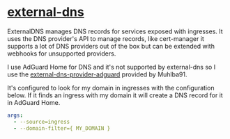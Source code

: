 # [external-dns](https://kubernetes-sigs.github.io/external-dns/v0.14.2/)

ExternalDNS manages DNS records for services exposed with ingresses. It uses the DNS provider's API to manage records, like cert-manager it supports a lot of DNS providers out of the box but can be extended with webhooks for unsupported providers.

I use AdGuard Home for DNS and it's not supported by external-dns so I use the [external-dns-provider-adguard](https://github.com/muhlba91/external-dns-provider-adguard) provided by Muhlba91.

It's configured to look for my domain in ingresses with the configuration below. If it finds an ingress with my domain it will create a DNS record for it in AdGuard Home.

```yaml
args:
  - --source=ingress
  - --domain-filter={ MY_DOMAIN }
```
